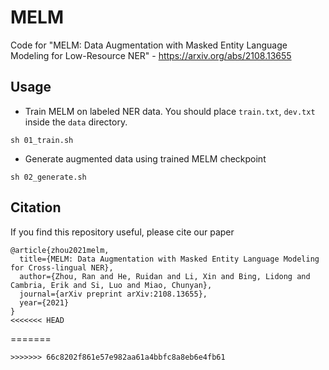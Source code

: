 # MELM
Code for "MELM: Data Augmentation with Masked Entity Language Modeling for Low-Resource NER" - https://arxiv.org/abs/2108.13655

## Usage
* Train MELM on labeled NER data. You should place `train.txt`, `dev.txt` inside the `data` directory.
```
sh 01_train.sh
```

* Generate augmented data using trained MELM checkpoint
```
sh 02_generate.sh
```

## Citation
If you find this repository useful, please cite our paper
```
@article{zhou2021melm,
  title={MELM: Data Augmentation with Masked Entity Language Modeling for Cross-lingual NER},
  author={Zhou, Ran and He, Ruidan and Li, Xin and Bing, Lidong and Cambria, Erik and Si, Luo and Miao, Chunyan},
  journal={arXiv preprint arXiv:2108.13655},
  year={2021}
}
<<<<<<< HEAD
```
=======
```
>>>>>>> 66c8202f861e57e982aa61a4bbfc8a8eb6e4fb61
